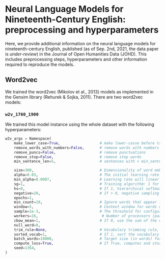 # Neural Language Models for Nineteenth-Century English: preprocessing and hyperparameters

Here, we provide additional information on the neural language models for nineteenth-century English, published (as of Sep. 2nd, 2021, the data paper is *under-review*) in the Journal of Open Humanities Data (JOHD). This includes preprocessing steps, hyperparameters and other information required to reproduce the models.

## Word2vec

We trained the word2vec (Mikolov et al., 2013) models as implemented in the Gensim library (Rehurek & Sojka, 2011). 
There are two word2vec models:

### `w2v_1760_1900`

We trained this model instance using the whole dataset with the following hyperparameters:

```python
w2v_args = Namespace(
    make_lower_case=True,                  # make lower-casse before training
    remove_words_with_numbers=False,       # remove words with numbers
    remove_puncs=False,                    # remove punctuations
    remove_stop=False,                     # remove stop words
    min_sentence_len=5,                    # sentences with < min_sentence_length will be skipped

    size=300,                              # Dimensionality of word embeddings
    alpha=0.03,                            # The initial learning rate.
    min_alpha=0.0007,                      # Learning rate will linearly drop to min_alpha as training progresses.
    sg=1,                                  # Training algorithm: 1 for skip-gram; otherwise CBOW.
    hs=0,                                  # If 1, hierarchical softmax will be used for model training. If 0, and negative is non-zero, negative sampling will be used.
    negative=20,                           # If > 0, negative sampling will be used, the int for negative specifies how many �~@~\noise words�~@~] should be drawn (usually between 5-20). If set to 0, no negative sampling is used.
    epochs=1,
    min_count=20,                          # Ignore words that appear less than this
    window=5,                              # Context window for words during training
    sample=1e-3,                           # The threshold for configuring which higher-frequency words are randomly downsampled, useful range is (0, 1e-5).
    workers=16,                             # Number of processors (parallelisation)
    cbow_mean=1,                           # If 0, use the sum of the context word vectors. If 1, use the mean, only applies when cbow is used.
    null_word=0,
    trim_rule=None,                        # Vocabulary trimming rule, specifies whether certain words should remain in the vocabulary, be trimmed away, or handled using the default (discard if word count < min_count).
    sorted_vocab=1,                        # If 1, sort the vocabulary by descending frequency before assigning word indexes
    batch_words=10000,                     # Target size (in words) for batches of examples passed to worker threads (and thus cython routines).(Larger batches will be passed if individual texts are longer than 10000 words, but the standard cython code truncates to that maximum.)
    compute_loss=True,                     # If True, computes and stores loss value which can be retrieved using get_latest_training_loss().
    seed=1364,
)
```